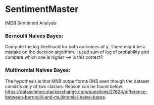 # SentimentMaster
IMDB Sentiment Analysis

### Bernoulli Naives Bayes:
Compute the log-likelihood for both outcomes of y. There might be a mistake on the decision algorithm. I used sum of log of probability and compare which one is higher --> is this correct?

### Multinomial Naives Bayes:
The hypothesis is that MNB outperforms BNB even though the dataset consists only of two classes. Reason can be found below.
https://datascience.stackexchange.com/questions/27624/difference-between-bernoulli-and-multinomial-naive-bayes
